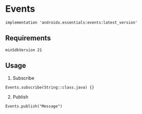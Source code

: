 # Events
```
implementation 'androidx.essentials:events:latest_version'
```
## Requirements
```
minSdkVersion 21
```
## Usage
1. Subscribe
```
Events.subscribe(String::class.java) {}
```
2. Publish
```
Events.publish("Message")
```